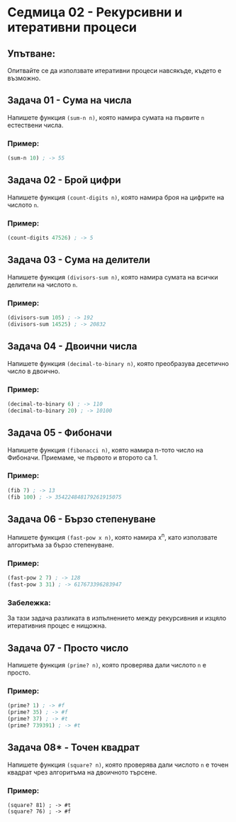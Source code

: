 # Седмица 02 - Рекурсивни и итеративни процеси

## Упътване:
Опитвайте се да използвате итеративни процеси навсякъде, където е възможно.

## Задача 01 - Сума на числа
Напишете функция `(sum-n n)`, която намира сумата на първите `n` естествени числа.

### Пример:
```scheme
(sum-n 10) ; -> 55
```

## Задача 02 - Брой цифри
Напишете функция `(count-digits n)`, която намира броя на цифрите на числото `n`.

### Пример:
```scheme
(count-digits 47526) ; -> 5
```

## Задача 03 - Сума на делители
Напишете функция `(divisors-sum n)`, която намира сумата на всички делители на числото `n`.

### Пример:
```scheme
(divisors-sum 105) ; -> 192
(divisors-sum 14525) ; -> 20832
```

## Задача 04 - Двоични числа
Напишете функция `(decimal-to-binary n)`, която преобразува десетично число в двоично.

### Пример:
```scheme
(decimal-to-binary 6) ; -> 110
(decimal-to-binary 20) ; -> 10100
```

## Задача 05 - Фибоначи
Напишете функция `(fibonacci n)`, която намира n-тото число на Фибоначи. Приемаме, че първото и второто са 1.

### Пример:
```scheme
(fib 7) ; -> 13
(fib 100) ; -> 354224848179261915075
```

## Задача 06 - Бързо степенуване
Напишете функция `(fast-pow x n)`, която намира x<sup>n</sup>, като използвате алгоритъма за бързо степенуване.

### Пример:
```scheme
(fast-pow 2 7) ; -> 128
(fast-pow 3 31) ; -> 617673396283947
```

### Забележка:
За тази задача разликата в изпълнението между рекурсивния и изцяло итеративния процес е нищожна.

## Задача 07 - Просто число
Напишете функция `(prime? n)`, която проверява дали числото `n` е просто.

### Пример:
```scheme
(prime? 1) ; -> #f
(prime? 35) ; -> #f
(prime? 37) ; -> #t
(prime? 739391) ; -> #t
```

## Задача 08* - Точен квадрат
Напишете функция `(square? n)`, която проверява дали числото `n` е точен квадрат чрез алгоритъма на двоичното търсене.

### Пример:
```
(square? 81) ; -> #t
(square? 76) ; -> #f
```